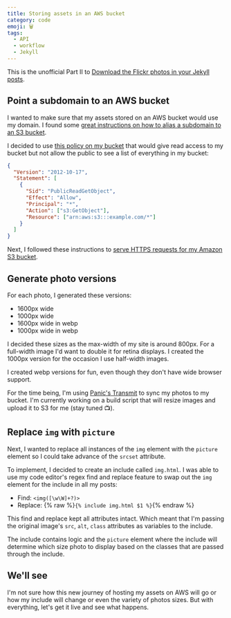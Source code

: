 ```yaml
---
title: Storing assets in an AWS bucket
category: code
emoji: 🗑
tags:
  - API
  - workflow
  - Jekyll
---
```


This is the unofficial Part II to [Download the Flickr photos in your Jekyll posts](/code/flickr-to-jekyll).

## Point a subdomain to an AWS bucket

I wanted to make sure that my assets stored on an AWS bucket would use my domain. I found some [great instructions on how to alias a subdomain to an S3 bucket](https://carltonbale.com/how-to-alias-a-domain-name-or-sub-domain-to-amazon-s3/).

I decided to use [this policy on my bucket](https://docs.aws.amazon.com/AmazonS3/latest/dev/website-hosting-custom-domain-walkthrough.html) that would give read access to my bucket but not allow the public to see a list of everything in my bucket:

```json
{
  "Version": "2012-10-17",
  "Statement": [
    {
      "Sid": "PublicReadGetObject",
      "Effect": "Allow",
      "Principal": "*",
      "Action": ["s3:GetObject"],
      "Resource": ["arn:aws:s3:::example.com/*"]
    }
  ]
}
```

Next, I followed these instructions to [serve HTTPS requests for my Amazon S3 bucket](https://aws.amazon.com/premiumsupport/knowledge-center/cloudfront-https-requests-s3/).

## Generate photo versions

For each photo, I generated these versions:

- 1600px wide
- 1000px wide
- 1600px wide in webp
- 1000px wide in webp

I decided these sizes as the max-width of my site is around 800px. For a full-width image I'd want to double it for retina displays. I created the 1000px version for the occasion I use half-width images.

I created webp versions for fun, even though they don't have wide browser support.

For the time being, I'm using [Panic's Transmit](https://panic.com/transmit/) to sync my photos to my bucket. I'm currently working on a build script that will resize images and upload it to S3 for me (stay tuned 📺).

## Replace `img` with `picture`

Next, I wanted to replace all instances of the `img` element with the `picture` element so I could take advance of the `srcset` attribute.

To implement, I decided to create an include called `img.html`. I was able to use my code editor's regex find and replace feature to swap out the `img` element for the include in all my posts:

- Find: `<img([\w\W]+?)>`
- Replace: {% raw %}`{% include img.html $1 %}`{% endraw %}

This find and replace kept all attributes intact. Which meant that I'm passing the original image's `src`, `alt`, `class` attributes as variables to the include.

The include contains logic and the `picture` element where the include will determine which size photo to display based on the classes that are passed through the include.

## We'll see

I'm not sure how this new journey of hosting my assets on AWS will go or how my include will change or even the variety of photos sizes. But with everything, let's get it live and see what happens.

